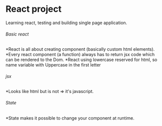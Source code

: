 # React project
Learning react, testing and building single page application.

###### Basic react
*React is all about creating component (basically custom html elements).
*Every react component (a function) always has to return jsx code which can be rendered to the Dom.
*React using lowercase reserved for html, so name variable with Uppercase in the first letter

###### jsx
*Looks like html but is not => it's javascript.

###### State 
*State makes it possible to change your component at runtime.